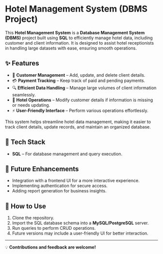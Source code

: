 # Hotel Management System (DBMS Project)

This **Hotel Management System** is a **Database Management System (DBMS)** project built using **SQL** to efficiently manage hotel data, including customer and client information. It is designed to assist hotel receptionists in handling large datasets with ease, ensuring smooth operations.

## ✨ Features
- 📌 **Customer Management** – Add, update, and delete client details.
- 💳 **Payment Tracking** – Keep track of paid and pending payments.
- 🔍 **Efficient Data Handling** – Manage large volumes of client information seamlessly.
- 🏨 **Hotel Operations** – Modify customer details if information is missing or needs updating.
- ⚡ **User-Friendly Interface** – Perform various operations effortlessly.

This system helps streamline hotel data management, making it easier to track client details, update records, and maintain an organized database.

## 🚀 Tech Stack
- **SQL** – For database management and query execution.

## 📂 Future Enhancements
- Integration with a frontend UI for a more interactive experience.
- Implementing authentication for secure access.
- Adding report generation for business insights.

## 📜 How to Use
1. Clone the repository.
2. Import the SQL database schema into a **MySQL/PostgreSQL** server.
3. Run queries to perform CRUD operations.
4. Future versions may include a user-friendly UI for better interaction.

---

💡 **Contributions and feedback are welcome!**


